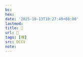 ```yaml
---
bc:
hex:
date: '2025-10-13T10:27:49+08:00'
lastmod:
title: 􄃬
url: 􄃬
tags: [㘓]
src: DCCV
note:
---
```

